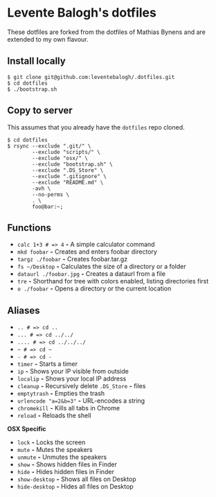 # Levente Balogh's dotfiles

These dotfiles are forked from the dotfiles of Mathias Bynens and are extended to my own flavour.

## Install locally
```
$ git clone git@github.com:leventebalogh/.dotfiles.git
$ cd dotfiles
$ ./bootstrap.sh
```

## Copy to server
This assumes that you already have the `dotfiles` repo cloned.

```
$ cd dotfiles
$ rsync --exclude ".git/" \
        --exclude "scripts/" \
        --exclude "osx/" \
        --exclude "bootstrap.sh" \
        --exclude ".DS_Store" \
        --exclude ".gitignore" \
        --exclude "README.md" \
        -avh \
        --no-perms \
        . \
        foo@bar:~;
```

## Functions

- `calc 1+3 # => 4` **-** A simple calculator command
- `mkd foobar` **-** Creates and enters foobar directory
- `targz ./foobar` **-** Creates foobar.tar.gz
- `fs ~/Desktop` **-** Calculates the size of a directory or a folder
- `dataurl ./foobar.jpg` **-** Creates a dataurl from a file
- `tre` **-** Shorthand for tree with colors enabled, listing directories first
- `o ./foobar` **-** Opens a directory or the current location

## Aliases

- `.. # => cd ..`
- `... # => cd ../../`
- `.... # => cd ../../../`
- `~ # => cd ~`
- `- # => cd -`
- `timer` **-** Starts a timer
- `ip` **-** Shows your IP visible from outside
- `localip` **-** Shows your local IP address
- `cleanup` **-** Recursively delete `.DS_Store` **-** files
- `emptytrash` **-** Empties the trash
- `urlencode "a=2&b=3"` **-** URL-encodes a string
- `chromekill` **-** Kills all tabs in Chrome
- `reload` **-** Reloads the shell

**OSX Specific**
- `lock` **-** Locks the screen
- `mute` **-** Mutes the speakers
- `unmute` **-** Unmutes the speakers
- `show` **-** Shows hidden files in Finder
- `hide` **-** Hides hidden files in Finder
- `show-desktop` **-** Shows all files on Desktop
- `hide-desktop` **-** Hides all files on Desktop
